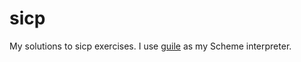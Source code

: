 # sicp
My solutions to sicp exercises.
I use [guile](https://www.gnu.org/software/guile/) as my Scheme interpreter.
